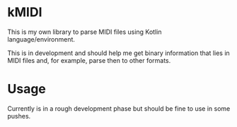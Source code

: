 # kMIDI

This is my own library to parse MIDI files using Kotlin language/environment.

This is in development and should help me get binary information that lies in MIDI files and, for example, parse then to other formats.

# Usage

Currently is in a rough development phase but should be fine to use in some pushes.